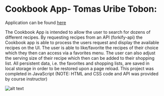 # Cookbook App- Tomas Uribe Tobon:
Application can be found [here](https://tomasu10.github.io/Cookbook-Application/)

The Cookbook App is intended to allow the user to search for dozens of different recipes. By requesting recipes from an API (forkify-api) the Cookbook app is able to process the users request and display the available recipes on the UI. The user is able to like/favorite the recipes of their choice which they then can access via a favorites menu. The user can also adjust the serving size of their recipe which then can be added to their shopping list. All persistent data, i.e. the favorites and shopping lists, are saved in local storage in order to be restored upon a page reload. This project was completed in JavaScript (NOTE: HTML and CSS code and API was provided by course instructor)


![alt text](https://github.com/tomasu10/Cookbook-Application/blob/master/Media/FinalResultGIF.gif) 